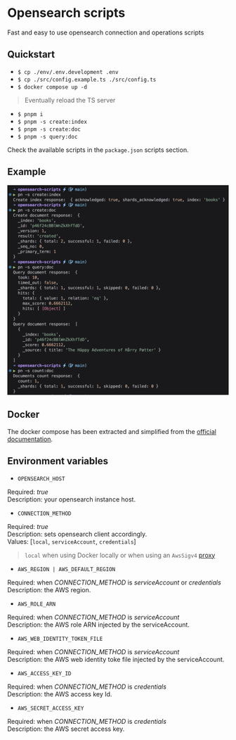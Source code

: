 # Opensearch scripts

Fast and easy to use opensearch connection and operations scripts

## Quickstart

- `$ cp ./env/.env.development .env`
- `$ cp ./src/config.example.ts ./src/config.ts`
- `$ docker compose up -d`

> Eventually reload the TS server

- `$ pnpm i`
- `$ pnpm -s create:index`
- `$ pnpm -s create:doc`
- `$ pnpm -s query:doc`

Check the available scripts in the `package.json` scripts section.

## Example

![example](./example.png)

## Docker

The docker compose has been extracted and simplified from the [official documentation](https://opensearch.org/docs/latest/install-and-configure/install-opensearch/docker/#sample-docker-compose-file-for-development).

## Environment variables

- `OPENSEARCH_HOST`

Required: _true_ \
Description: your opensearch instance host.

- `CONNECTION_METHOD`

Required: _true_ \
Description: sets opensearch client accordingly. \
Values: [`local`, `serviceAccount`, `credentials`]

> `local` when using Docker locally or when using an `AwsSigv4` [proxy](https://github.com/awslabs/aws-sigv4-proxy)

- `AWS_REGION | AWS_DEFAULT_REGION`

Required: when _CONNECTION_METHOD_ is _serviceAccount_ or _credentials_ \
Description: the AWS region.

- `AWS_ROLE_ARN`

Required: when _CONNECTION_METHOD_ is _serviceAccount_ \
Description: the AWS role ARN injected by the serviceAccount.

- `AWS_WEB_IDENTITY_TOKEN_FILE`

Required: when _CONNECTION_METHOD_ is _serviceAccount_ \
Description: the AWS web identity toke file injected by the serviceAccount.

- `AWS_ACCESS_KEY_ID`

Required: when _CONNECTION_METHOD_ is _credentials_ \
Description: the AWS access key Id.

- `AWS_SECRET_ACCESS_KEY`

Required: when _CONNECTION_METHOD_ is _credentials_ \
Description: the AWS secret access key.
